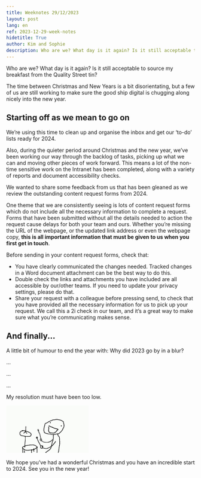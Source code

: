```yaml
---
title: Weeknotes 29/12/2023
layout: post
lang: en
ref: 2023-12-29-week-notes
hidetitle: True
author: Kim and Sophie
description: Who are we? What day is it again? Is it still acceptable to source my breakfast from the Quality Street tin?
---
```


Who are we? What day is it again? Is it still acceptable to source my breakfast from the Quality Street tin?

The time between Christmas and New Years is a bit disorientating, but a few of us are still working to make sure the good ship digital is chugging along nicely into the new year. 

## Starting off as we mean to go on

We’re using this time to clean up and organise the inbox and get our ‘to-do’ lists ready for 2024. 

Also, during the quieter period around Christmas and the new year, we’ve been working our way through the backlog of tasks, picking up what we can and moving other pieces of work forward. This means a lot of the non-time sensitive work on the Intranet has been completed, along with a variety of reports and document accessibility checks.

We wanted to share some feedback from us that has been gleaned as we review the outstanding content request forms from 2024. 

One theme that we are consistently seeing is lots of content request forms which do not include all the necessary information to complete a request. Forms that have been submitted without all the details needed to action the request cause delays for both your team and ours.
Whether you’re missing the URL of the webpage, or the updated link address or even the webpage copy, **this is all important information that must be given to us when you first get in touch**. 

Before sending in your content request forms, check that:

+ You have clearly communicated the changes needed. Tracked changes in a Word document attachment can be the best way to do this. 
+ Double check the links and attachments you have included are all accessible by our/other teams. If you need to update your privacy settings, please do that. 
+ Share your request with a colleague before pressing send, to check that you have provided all the necessary information for us to pick up your request. We call this a 2i check in our team, and it’s a great way to make sure what you’re communicating makes sense.

## And finally...

A little bit of humour to end the year with: Why did 2023 go by in a blur?

...

...

...

My resolution must have been too low.

![link to image + ](https://github.com/nrw-digital/week-notes/blob/7a73323b72186ed975928ea77d7abcb1ef17e425/images/JokeDrum.gif?raw=true)


We hope you’ve had a wonderful Christmas and you have an incredible start to 2024. See you in the new year!
